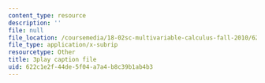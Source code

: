 ```yaml
---
content_type: resource
description: ''
file: null
file_location: /coursemedia/18-02sc-multivariable-calculus-fall-2010/622c1e2f44de5f04a7a4b8c39b1ab4b3_P6fOgkC5kvc.vtt
file_type: application/x-subrip
resourcetype: Other
title: 3play caption file
uid: 622c1e2f-44de-5f04-a7a4-b8c39b1ab4b3
---
```

